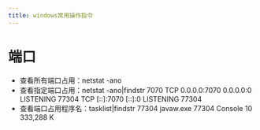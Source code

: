 ```yaml
---
title: windows常用操作指令
---
```


# 端口
 - 查看所有端口占用：netstat -ano
 - 查看指定端口占用：netstat -ano|findstr 7070
 TCP    0.0.0.0:7070           0.0.0.0:0              LISTENING       77304
    TCP    [::]:7070              [::]:0                 LISTENING       77304
 - 查看端口占用程序名：tasklist|findstr 77304
javaw.exe                    77304 Console                   10    333,288 K